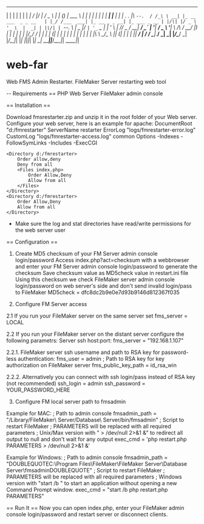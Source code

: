  _    _      _      _________  ___ _____    ___      _           _        ______          _             _
| |  | |    | |     |  ___|  \/  |/  ___|  / _ \    | |         (_)       | ___ \        | |           | |
| |  | | ___| |__   | |_  | .  . |\ `--.  / /_\ \ __| |_ __ ___  _ _ __   | |_/ /___  ___| |_ __ _ _ __| |_ ___ _ __
| |/\| |/ _ \ '_ \  |  _| | |\/| | `--. \ |  _  |/ _` | '_ ` _ \| | '_ \  |    // _ \/ __| __/ _` | '__| __/ _ \ '__|
\  /\  /  __/ |_) | | |   | |  | |/\__/ / | | | | (_| | | | | | | | | | | | |\ \  __/\__ \ || (_| | |  | ||  __/ |
 \/  \/ \___|_.__/  \_|   \_|  |_/\____/  \_| |_/\__,_|_| |_| |_|_|_| |_| \_| \_\___||___/\__\__,_|_|   \__\___|_|

# web-far
Web FMS Admin Restarter. FileMaker Server restarting web tool
 
-- Requirements ==
    PHP
    Web Server
    FileMaker admin console

== Installation ==

Download fmsrestarter.zip and unzip it in the root folder of your Web server.
Configure your web server, here is an example for apache:
<VirtualHost fmrestarter>
    DocumentRoot "d:/fmrestarter"
    ServerName restarter
    ErrorLog "logs/fmrestarter-error.log"
    CustomLog "logs/fmrestarter-access.log" common
    Options -Indexes -FollowSymLinks -Includes -ExecCGI

	<Directory d:/fmrestarter>
		Order allow,deny
		Deny from all
		<Files index.php>
			Order Allow,Deny
			Allow from all
		</Files>
	</Directory>
    <Directory d:/fmrestarter>
    	Order Allow,Deny
		Allow from all
	</Directory>
</VirtualHost>

* Make sure the log and stat directories have read/write permissions for the web server user


== Configuration ==

1. Create MD5 checksum of your FM Server admin console login/password
Access index.php?act=checksum  with a webbrowser and enter your FM Server admin console login/password to generate the checksum
Save checksum value as MD5check value in restart.ini file
Using this checksum we check FileMaker server admin console login/password on web server's side and don't send invalid login/pass to FileMaker
MD5check = dfc8dc2b9e0e7d93b9146d812367f035

2. Configure FM Server access

2.1 If you run your FileMaker server on the same server set
fms_server = LOCAL

2.2 If you run your FileMaker server on the distant server configure the following parametrs:
Server ssh host:port:
fms_server = "192.168.1.107"

2.2.1. FileMaker server ssh username and path to RSA key for password-less authentication:
fms_user = admin
; Path to RSA key for key authorization on FileMaker server
fms_public_key_path = id_rsa_win

2.2.2. Alternatively you can connect with ssh login/pass instead of RSA key (not recommended)
ssh_login = admin
ssh_password = YOUR_PASSWORD_HERE

3. Configure FM local server path to fmsadmin

Example for MAC:
; Path to admin console
fmsadmin_path = "/Library/FileMaker\ Server/Database\ Server/bin/fmsadmin"
; Script to restart FileMaker
; PARAMETERS will be replaced with all required parameters
; Unix/Max version with " > /dev/null 2>&1 &" to redirect all output to null and don't wait for any output
exec_cmd = 'php restart.php PARAMETERS > /dev/null 2>&1 &'

Example for Windows:
; Path to admin console
 fmsadmin_path = "DOUBLEQUOTEC:\Program Files\FileMaker\FileMaker Server\Database Server\fmsadminDOUBLEQUOTE"
; Script to restart FileMaker
; PARAMETERS will be replaced with all required parameters
; Windows version with "start /b " to start an application without opening a new Command Prompt window.
 exec_cmd = "start /b php restart.php PARAMETERS"

== Run It ==
Now you can open index.php, enter your FileMaker admin console login/password and restart server or disconnect clients.
